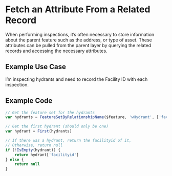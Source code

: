 # Fetch an Attribute From a Related Record

When performing inspections, it’s often necessary to store information about the parent feature such as the address, or type of asset. These attributes can be pulled from the parent layer by querying the related records and accessing the necessary attributes.

## Example Use Case

I’m inspecting hydrants and need to record the Facility ID with each inspection.

## Example Code

```js
// Get the feature set for the hydrants
var hydrants = FeatureSetByRelationshipName($feature, 'wHydrant', ['facilityid'], true)

// Get the first hydrant (should only be one)
var hydrant = First(hydrants)

// If there was a hydrant, return the facilityid of it,
// Otherwise, return null
if (!IsEmpty(hydrant)) {
    return hydrant['facilityid']
} else {
    return null
}
```
